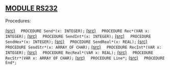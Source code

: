 
## [MODULE RS232](https://github.com/io-core/System/blob/main/RS232.Mod)

Procedures:

[(src)](https://github.com/io-core/System/blob/main/RS232.Mod#L9) `  PROCEDURE Send*(x: INTEGER);`
[(src)](https://github.com/io-core/System/blob/main/RS232.Mod#L15) `  PROCEDURE Rec*(VAR x: INTEGER);`
[(src)](https://github.com/io-core/System/blob/main/RS232.Mod#L21) `  PROCEDURE SendInt*(x: INTEGER);`
[(src)](https://github.com/io-core/System/blob/main/RS232.Mod#L27) `  PROCEDURE SendHex*(x: INTEGER);`
[(src)](https://github.com/io-core/System/blob/main/RS232.Mod#L33) `  PROCEDURE SendReal*(x: REAL);`
[(src)](https://github.com/io-core/System/blob/main/RS232.Mod#L39) `  PROCEDURE SendStr*(x: ARRAY OF CHAR);`
[(src)](https://github.com/io-core/System/blob/main/RS232.Mod#L45) `  PROCEDURE RecInt*(VAR x: INTEGER);`
[(src)](https://github.com/io-core/System/blob/main/RS232.Mod#L52) `  PROCEDURE RecReal*(VAR x: REAL);`
[(src)](https://github.com/io-core/System/blob/main/RS232.Mod#L59) `  PROCEDURE RecStr*(VAR x: ARRAY OF CHAR);`
[(src)](https://github.com/io-core/System/blob/main/RS232.Mod#L65) `  PROCEDURE Line*;`
[(src)](https://github.com/io-core/System/blob/main/RS232.Mod#L69) `  PROCEDURE End*;`
